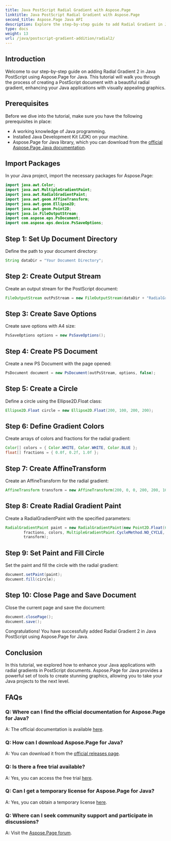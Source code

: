 ```yaml
---
title: Java PostScript Radial Gradient with Aspose.Page
linktitle: Java PostScript Radial Gradient with Aspose.Page
second_title: Aspose.Page Java API
description: Explore the step-by-step guide to add Radial Gradient in Java PostScript using Aspose.Page for stunning graphics in your Java applications.
type: docs
weight: 13
url: /java/postscript-gradient-addition/radial2/
---
```

## Introduction
Welcome to our step-by-step guide on adding Radial Gradient 2 in Java PostScript using Aspose.Page for Java. This tutorial will walk you through the process of creating a PostScript document with a beautiful radial gradient, enhancing your Java applications with visually appealing graphics.
## Prerequisites
Before we dive into the tutorial, make sure you have the following prerequisites in place:
- A working knowledge of Java programming.
- Installed Java Development Kit (JDK) on your machine.
- Aspose.Page for Java library, which you can download from the [official Aspose.Page Java documentation](https://reference.aspose.com/page/java/).
## Import Packages
In your Java project, import the necessary packages for Aspose.Page:
```java
import java.awt.Color;
import java.awt.MultipleGradientPaint;
import java.awt.RadialGradientPaint;
import java.awt.geom.AffineTransform;
import java.awt.geom.Ellipse2D;
import java.awt.geom.Point2D;
import java.io.FileOutputStream;
import com.aspose.eps.PsDocument;
import com.aspose.eps.device.PsSaveOptions;
```
## Step 1: Set Up Document Directory
Define the path to your document directory:
```java
String dataDir = "Your Document Directory";
```
## Step 2: Create Output Stream
Create an output stream for the PostScript document:
```java
FileOutputStream outPsStream = new FileOutputStream(dataDir + "RadialGradient2_outPS.ps");
```
## Step 3: Create Save Options
Create save options with A4 size:
```java
PsSaveOptions options = new PsSaveOptions();
```
## Step 4: Create PS Document
Create a new PS Document with the page opened:
```java
PsDocument document = new PsDocument(outPsStream, options, false);
```
## Step 5: Create a Circle
Define a circle using the Ellipse2D.Float class:
```java
Ellipse2D.Float circle = new Ellipse2D.Float(200, 100, 200, 200);
```
## Step 6: Define Gradient Colors
Create arrays of colors and fractions for the radial gradient:
```java
Color[] colors = { Color.WHITE, Color.WHITE, Color.BLUE };
float[] fractions = { 0.0f, 0.2f, 1.0f };
```
## Step 7: Create AffineTransform
Create an AffineTransform for the radial gradient:
```java
AffineTransform transform = new AffineTransform(200, 0, 0, 200, 200, 100);
```
## Step 8: Create Radial Gradient Paint
Create a RadialGradientPaint with the specified parameters:
```java
RadialGradientPaint paint = new RadialGradientPaint(new Point2D.Float(64, 64), 68, new Point2D.Float(24, 24),
        fractions, colors, MultipleGradientPaint.CycleMethod.NO_CYCLE, MultipleGradientPaint.ColorSpaceType.SRGB,
        transform);
```
## Step 9: Set Paint and Fill Circle
Set the paint and fill the circle with the radial gradient:
```java
document.setPaint(paint);
document.fill(circle);
```
## Step 10: Close Page and Save Document
Close the current page and save the document:
```java
document.closePage();
document.save();
```
Congratulations! You have successfully added Radial Gradient 2 in Java PostScript using Aspose.Page for Java.
## Conclusion
In this tutorial, we explored how to enhance your Java applications with radial gradients in PostScript documents. Aspose.Page for Java provides a powerful set of tools to create stunning graphics, allowing you to take your Java projects to the next level.
## FAQs
### Q: Where can I find the official documentation for Aspose.Page for Java?
A: The official documentation is available [here](https://reference.aspose.com/page/java/).
### Q: How can I download Aspose.Page for Java?
A: You can download it from the [official releases page](https://releases.aspose.com/page/java/).
### Q: Is there a free trial available?
A: Yes, you can access the free trial [here](https://releases.aspose.com/).
### Q: Can I get a temporary license for Aspose.Page for Java?
A: Yes, you can obtain a temporary license [here](https://purchase.aspose.com/temporary-license/).
### Q: Where can I seek community support and participate in discussions?
A: Visit the [Aspose.Page forum](https://forum.aspose.com/c/page/39).
